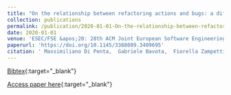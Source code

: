```yaml
---
title: "On the relationship between refactoring actions and bugs: a differentiated replication"
collection: publications
permalink: /publication/2020-01-01-On-the-relationship-between-refactoring-actions-and-bugs-a-differentiated-replication
date: 2020-01-01
venue: 'ESEC/FSE &apos;20: 28th ACM Joint European Software Engineering Conference and Symposium on the Foundations of Software Engineering, Virtual Event, USA, November 8-13, 2020'
paperurl: 'https://doi.org/10.1145/3368089.3409695'
citation: ' Massimiliano Di Penta,  Gabriele Bavota,  Fiorella Zampetti, &quot;On the relationship between refactoring actions and bugs: a differentiated replication.&quot; ESEC/FSE &amp;apos;20: 28th ACM Joint European Software Engineering Conference and Symposium on the Foundations of Software Engineering, Virtual Event, USA, November 8-13, 2020, 2020.'
---
```

[Bibtex](https://dblp.org/rec/conf/sigsoft/PentaBZ20.bib){:target="_blank"}

[Access paper here](https://doi.org/10.1145/3368089.3409695){:target="_blank"}
